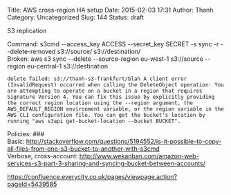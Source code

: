 Title: AWS cross-region HA setup
Date: 2015-02-03 17:31
Author: Thanh
Category: Uncategorized
Slug: 144
Status: draft

S3 replication

Command: s3cmd --access\_key ACCESS --secret\_key SECRET -s sync -r
--delete-removed s3://source/ s3://destination/  
Broken: aws s3 sync --delete --source-region eu-west-1 s3://source
--region eu-central-1 s3://destination

    delete failed: s3://thanh-s3-frankfurt/blah A client error (InvalidRequest) occurred when calling the DeleteObject operation: You are attempting to operate on a bucket in a region that requires Signature Version 4. You can fix this issue by explicitly providing the correct region location using the --region argument, the AWS_DEFAULT_REGION environment variable, or the region variable in the AWS CLI configuration file. You can get the bucket's location by running "aws s3api get-bucket-location --bucket BUCKET".

Policies: \#\#\#  
Basic:
http://stackoverflow.com/questions/5194552/is-it-possible-to-copy-all-files-from-one-s3-bucket-to-another-with-s3cmd  
Verbose, cross-account:
http://www.wekanban.com/amazon-web-services-s3-part-3-sharing-and-syncing-bucket-between-accounts/

https://confluence.everycity.co.uk/pages/viewpage.action?pageId=5439585
